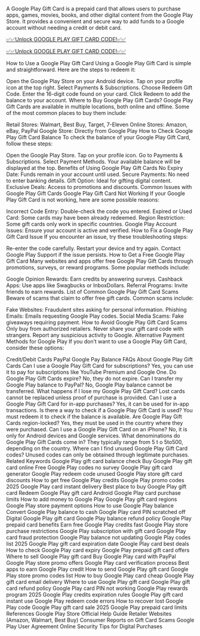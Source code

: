 A Google Play Gift Card is a prepaid card that allows users to purchase apps, games, movies, books, and other digital content from the Google Play Store. It provides a convenient and secure way to add funds to a Google account without needing a credit or debit card.

[✅✅Unlock GOOGLE PLAY GIFT CARD CODE!✅✅](https://www.aeroned.com/getmedia/dc0efdac-0d06-4720-b9a8-24b75b714858/allgiftcardsrubel.html.aspx)

[✅✅Unlock GOOGLE PLAY GIFT CARD CODE!✅✅](https://www.aeroned.com/getmedia/dc0efdac-0d06-4720-b9a8-24b75b714858/allgiftcardsrubel.html.aspx)

How to Use a Google Play Gift Card Using a Google Play Gift Card is simple and straightforward. Here are the steps to redeem it:

Open the Google Play Store on your Android device. Tap on your profile icon at the top right. Select Payments & Subscriptions. Choose Redeem Gift Code. Enter the 16-digit code found on your card. Click Redeem to add the balance to your account. Where to Buy Google Play Gift Cards? Google Play Gift Cards are available in multiple locations, both online and offline. Some of the most common places to buy them include:

Retail Stores: Walmart, Best Buy, Target, 7-Eleven Online Stores: Amazon, eBay, PayPal Google Store: Directly from Google Play How to Check Google Play Gift Card Balance To check the balance of your Google Play Gift Card, follow these steps:

Open the Google Play Store. Tap on your profile icon. Go to Payments & Subscriptions. Select Payment Methods. Your available balance will be displayed at the top. Benefits of Using Google Play Gift Cards No Expiry Date: Funds remain in your account until used. Secure Payments: No need to enter banking details. Gift Option: Ideal for gifting digital content. Exclusive Deals: Access to promotions and discounts. Common Issues with Google Play Gift Cards Google Play Gift Card Not Working If your Google Play Gift Card is not working, here are some possible reasons:

Incorrect Code Entry: Double-check the code you entered. Expired or Used Card: Some cards may have been already redeemed. Region Restriction: Some gift cards only work in specific countries. Google Play Account Issues: Ensure your account is active and verified. How to Fix a Google Play Gift Card Issue If you encounter an issue, try these troubleshooting steps:

Re-enter the code carefully. Restart your device and try again. Contact Google Play Support if the issue persists. How to Get a Free Google Play Gift Card Many websites and apps offer free Google Play Gift Cards through promotions, surveys, or reward programs. Some popular methods include:

Google Opinion Rewards: Earn credits by answering surveys. Cashback Apps: Use apps like Swagbucks or InboxDollars. Referral Programs: Invite friends to earn rewards. List of Common Google Play Gift Card Scams Beware of scams that claim to offer free gift cards. Common scams include:

Fake Websites: Fraudulent sites asking for personal information. Phishing Emails: Emails requesting Google Play codes. Social Media Scams: Fake giveaways requiring payment. How to Avoid Google Play Gift Card Scams Only buy from authorized retailers. Never share your gift card code with strangers. Report any suspicious activity to Google. Alternative Payment Methods for Google Play If you don’t want to use a Google Play Gift Card, consider these options:

Credit/Debit Cards PayPal Google Pay Balance FAQs About Google Play Gift Cards Can I use a Google Play Gift Card for subscriptions? Yes, you can use it to pay for subscriptions like YouTube Premium and Google One. Do Google Play Gift Cards expire? No, they do not expire. Can I transfer my Google Play balance to PayPal? No, Google Play balance cannot be transferred. What happens if I lose my Google Play Gift Card? Lost cards cannot be replaced unless proof of purchase is provided. Can I use a Google Play Gift Card for in-app purchases? Yes, it can be used for in-app transactions. Is there a way to check if a Google Play Gift Card is used? You must redeem it to check if the balance is available. Are Google Play Gift Cards region-locked? Yes, they must be used in the country where they were purchased. Can I use a Google Play Gift Card on an iPhone? No, it is only for Android devices and Google services. What denominations do Google Play Gift Cards come in? They typically range from 5 t o 5to500, depending on the country. Where can I find unused Google Play Gift Card codes? Unused codes can only be obtained through legitimate purchases. Related Keywords Google Play gift card balance check Buy Google Play gift card online Free Google Play codes no survey Google Play gift card generator Google Play redeem code unused Google Play store gift card discounts How to get free Google Play credits Google Play promo codes 2025 Google Play card instant delivery Best place to buy Google Play gift card Redeem Google Play gift card Android Google Play card purchase limits How to add money to Google Play Google Play gift card regions Google Play store payment options How to use Google Play balance Convert Google Play balance to cash Google Play card PIN scratched off Digital Google Play gift card Google Play balance refund policy Google Play prepaid card benefits Earn free Google Play credits fast Google Play store purchase restrictions Google Play subscription with gift card Google Play card fraud protection Google Play balance not updating Google Play codes list 2025 Google Play gift card expiration date Google Play card best deals How to check Google Play card expiry Google Play prepaid gift card offers Where to sell Google Play gift card Buy Google Play card with PayPal Google Play store promo offers Google Play card verification process Best apps to earn Google Play credit How to send Google Play gift card Google Play store promo codes list How to buy Google Play card cheap Google Play gift card email delivery Where to use Google Play gift card Google Play gift card refund policy Google Play card PIN not working Google Play rewards program 2025 Google Play credits expiration rules Google Play gift card instant use Google Play redeem code errors How to recover lost Google Play code Google Play gift card sale 2025 Google Play prepaid card limits References Google Play Store Official Help Guide Retailer Websites (Amazon, Walmart, Best Buy) Consumer Reports on Gift Card Scams Google Play User Agreement Online Security Tips for Digital Purchases
